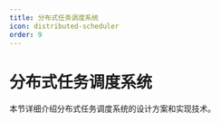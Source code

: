 ```yaml
---
title: 分布式任务调度系统
icon: distributed-scheduler
order: 9
---
```


# 分布式任务调度系统

本节详细介绍分布式任务调度系统的设计方案和实现技术。
